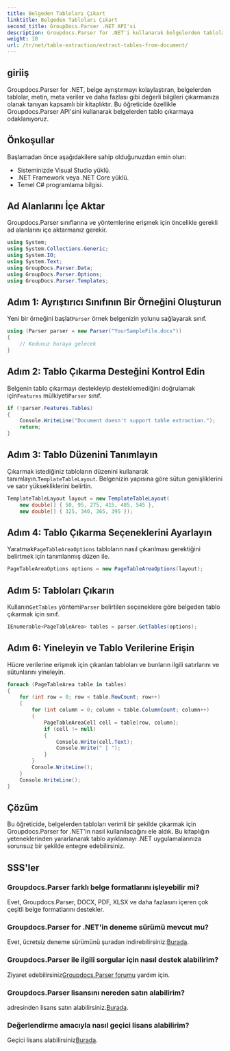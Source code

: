 ```yaml
---
title: Belgeden Tabloları Çıkart
linktitle: Belgeden Tabloları Çıkart
second_title: GroupDocs.Parser .NET API'si
description: Groupdocs.Parser for .NET'i kullanarak belgelerden tabloları nasıl çıkaracağınızı öğrenin. Bu işlevselliği entegre etmeye ilişkin ayrıntılı bir kılavuz için takip edin.
weight: 10
url: /tr/net/table-extraction/extract-tables-from-document/
---
```

## giriiş
Groupdocs.Parser for .NET, belge ayrıştırmayı kolaylaştıran, belgelerden tablolar, metin, meta veriler ve daha fazlası gibi değerli bilgileri çıkarmanıza olanak tanıyan kapsamlı bir kitaplıktır. Bu öğreticide özellikle Groupdocs.Parser API'sini kullanarak belgelerden tablo çıkarmaya odaklanıyoruz.
## Önkoşullar
Başlamadan önce aşağıdakilere sahip olduğunuzdan emin olun:
- Sisteminizde Visual Studio yüklü.
- .NET Framework veya .NET Core yüklü.
- Temel C# programlama bilgisi.

## Ad Alanlarını İçe Aktar
Groupdocs.Parser sınıflarına ve yöntemlerine erişmek için öncelikle gerekli ad alanlarını içe aktarmanız gerekir.
```csharp
using System;
using System.Collections.Generic;
using System.IO;
using System.Text;
using GroupDocs.Parser.Data;
using GroupDocs.Parser.Options;
using GroupDocs.Parser.Templates;
```
## Adım 1: Ayrıştırıcı Sınıfının Bir Örneğini Oluşturun
 Yeni bir örneğini başlat`Parser` örnek belgenizin yolunu sağlayarak sınıf.
```csharp
using (Parser parser = new Parser("YourSampleFile.docx"))
{
    // Kodunuz buraya gelecek
}
```
## Adım 2: Tablo Çıkarma Desteğini Kontrol Edin
 Belgenin tablo çıkarmayı destekleyip desteklemediğini doğrulamak için`Features` mülkiyeti`Parser` sınıf.
```csharp
if (!parser.Features.Tables)
{
    Console.WriteLine("Document doesn't support table extraction.");
    return;
}
```
## Adım 3: Tablo Düzenini Tanımlayın
Çıkarmak istediğiniz tabloların düzenini kullanarak tanımlayın.`TemplateTableLayout`. Belgenizin yapısına göre sütun genişliklerini ve satır yüksekliklerini belirtin.
```csharp
TemplateTableLayout layout = new TemplateTableLayout(
    new double[] { 50, 95, 275, 415, 485, 545 },
    new double[] { 325, 340, 365, 395 });
```
## Adım 4: Tablo Çıkarma Seçeneklerini Ayarlayın
 Yaratmak`PageTableAreaOptions` tabloların nasıl çıkarılması gerektiğini belirtmek için tanımlanmış düzen ile.
```csharp
PageTableAreaOptions options = new PageTableAreaOptions(layout);
```
## Adım 5: Tabloları Çıkarın
 Kullanın`GetTables` yöntemi`Parser` belirtilen seçeneklere göre belgeden tablo çıkarmak için sınıf.
```csharp
IEnumerable<PageTableArea> tables = parser.GetTables(options);
```
## Adım 6: Yineleyin ve Tablo Verilerine Erişin
Hücre verilerine erişmek için çıkarılan tabloları ve bunların ilgili satırlarını ve sütunlarını yineleyin.
```csharp
foreach (PageTableArea table in tables)
{
    for (int row = 0; row < table.RowCount; row++)
    {
        for (int column = 0; column < table.ColumnCount; column++)
        {
            PageTableAreaCell cell = table[row, column];
            if (cell != null)
            {
                Console.Write(cell.Text);
                Console.Write(" | ");
            }
        }
        Console.WriteLine();
    }
    Console.WriteLine();
}
```
## Çözüm
Bu öğreticide, belgelerden tabloları verimli bir şekilde çıkarmak için Groupdocs.Parser for .NET'in nasıl kullanılacağını ele aldık. Bu kitaplığın yeteneklerinden yararlanarak tablo ayıklamayı .NET uygulamalarınıza sorunsuz bir şekilde entegre edebilirsiniz.

## SSS'ler
### Groupdocs.Parser farklı belge formatlarını işleyebilir mi?
Evet, Groupdocs.Parser, DOCX, PDF, XLSX ve daha fazlasını içeren çok çeşitli belge formatlarını destekler.
### Groupdocs.Parser for .NET'in deneme sürümü mevcut mu?
 Evet, ücretsiz deneme sürümünü şuradan indirebilirsiniz:[Burada](https://releases.groupdocs.com/).
### Groupdocs.Parser ile ilgili sorgular için nasıl destek alabilirim?
 Ziyaret edebilirsiniz[Groupdocs.Parser forumu](https://forum.groupdocs.com/c/parser/17) yardım için.
### Groupdocs.Parser lisansını nereden satın alabilirim?
 adresinden lisans satın alabilirsiniz.[Burada](https://purchase.groupdocs.com/buy).
### Değerlendirme amacıyla nasıl geçici lisans alabilirim?
 Geçici lisans alabilirsiniz[Burada](https://purchase.groupdocs.com/temporary-license/).